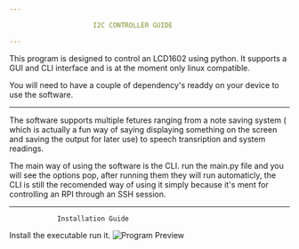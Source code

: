 ```yaml
---

                     I2C CONTROLLER GUIDE

---
```


This program is designed to control an LCD1602 using python. It supports
a GUI and CLI interface and is at the moment only linux compatible.

You will need to have a couple of dependency's readdy on your device to use the software.

---

The software supports multiple fetures ranging from a note saving system ( which is actually a fun way of saying displaying something on the screen and saving the output for later use) to speech transription and system readings.

The main way of using the software is the CLI. run the main.py file and you will see the options pop, after running them they will run automaticly, the CLI is still the recomended way of using it simply because it's ment for controlling an RPI through an SSH session.

---

                Installation Guide

Install the executable run it.
![Program Preview](https://github.com/nasrlol/I2C/preview.png)
